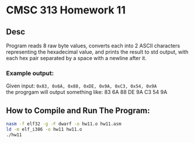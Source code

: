# CMSC 313 Homework 11

## Desc
Program reads 8 raw byte values, converts each into 2 ASCII characters representing the hexadecimal value, and prints the result to std output, with each hex pair separated by a space with a newline after it.

### Example output:
Given input: `0x83, 0x6A, 0x88, 0xDE, 0x9A, 0xC3, 0x54, 0x9A`  
the progrgam will output something like: 83 6A 88 DE 9A C3 54 9A

## How to Compile and Run The Program:
```bash
nasm -f elf32 -g -F dwarf -o hw11.o hw11.asm
ld -m elf_i386 -o hw11 hw11.o
./hw11
